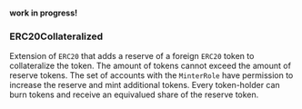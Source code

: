 #### work in progress!

### ERC20Collateralized

Extension of `ERC20` that adds a reserve of a foreign `ERC20`
token to collateralize the token. The amount of tokens cannot
exceed the amount of reserve tokens. The set of accounts with 
the `MinterRole` have permission to increase the reserve and 
mint additional tokens. Every token-holder can burn tokens and
receive an equivalued share of the reserve token.
